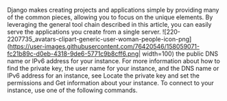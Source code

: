 Django makes creating projects and applications simple by providing many of the common pieces, allowing you to focus on the unique elements. By leveraging the general tool chain described in this article, you can easily serve the applications you create from a single server.
![220-2207735_avatars-clipart-generic-user-woman-people-icon-png](https://user-images.githubusercontent.com/76420546/158059071-fc21b89c-d0eb-4318-9de6-5771c9b8cff6.png| width=100)
the public DNS name or IPv6 address for your instance. For more information about how to find the private key, the user name for your instance, and the DNS name or IPv6 address for an instance, see Locate the private key and set the permissions and Get information about your instance. To connect to your instance, use one of the following commands.
